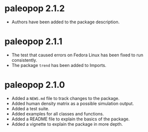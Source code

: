 # paleopop 2.1.2

* Authors have been added to the package description.

# paleopop 2.1.1

* The test that caused errors on Fedora Linux has been fixed to run consistently.
* The package `trend` has been added to Imports.

# paleopop 2.1.0

* Added a `NEWS.md` file to track changes to the package.
* Added human density matrix as a possible simulation output.
* Added a test suite.
* Added examples for all classes and functions.
* Added a README file to explain the basics of the package.
* Added a vignette to explain the package in more depth.
